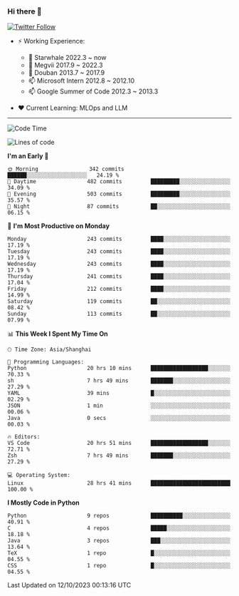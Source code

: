 ### Hi there 👋

[![Twitter Follow](https://img.shields.io/twitter/follow/tianweidut?style=social)](https://twitter.com/tianweidut)

- ⚡ Working Experience:
  - 🔭 Starwhale 2022.3 ~ now
  - 🌱 Megvii 2017.9 ~ 2022.3
  - 🌱 Douban 2013.7 ~ 2017.9
  - 📫 Microsoft Intern 2012.8 ~ 2012.10
  - 📫 Google Summer of Code 2012.3 ~ 2013.3

- ❤️ Current Learning: MLOps and LLM

---
<!--START_SECTION:waka-->
![Code Time](http://img.shields.io/badge/Code%20Time-4%2C568%20hrs%2025%20mins-blue)

![Lines of code](https://img.shields.io/badge/From%20Hello%20World%20I%27ve%20Written-1.2%20million%20lines%20of%20code-blue)

**I'm an Early 🐤** 

```text
🌞 Morning                342 commits         ██████░░░░░░░░░░░░░░░░░░░   24.19 % 
🌆 Daytime                482 commits         █████████░░░░░░░░░░░░░░░░   34.09 % 
🌃 Evening                503 commits         █████████░░░░░░░░░░░░░░░░   35.57 % 
🌙 Night                  87 commits          ██░░░░░░░░░░░░░░░░░░░░░░░   06.15 % 
```
📅 **I'm Most Productive on Monday** 

```text
Monday                   243 commits         ████░░░░░░░░░░░░░░░░░░░░░   17.19 % 
Tuesday                  243 commits         ████░░░░░░░░░░░░░░░░░░░░░   17.19 % 
Wednesday                243 commits         ████░░░░░░░░░░░░░░░░░░░░░   17.19 % 
Thursday                 241 commits         ████░░░░░░░░░░░░░░░░░░░░░   17.04 % 
Friday                   212 commits         ████░░░░░░░░░░░░░░░░░░░░░   14.99 % 
Saturday                 119 commits         ██░░░░░░░░░░░░░░░░░░░░░░░   08.42 % 
Sunday                   113 commits         ██░░░░░░░░░░░░░░░░░░░░░░░   07.99 % 
```


📊 **This Week I Spent My Time On** 

```text
🕑︎ Time Zone: Asia/Shanghai

💬 Programming Languages: 
Python                   20 hrs 10 mins      ██████████████████░░░░░░░   70.33 % 
sh                       7 hrs 49 mins       ███████░░░░░░░░░░░░░░░░░░   27.29 % 
YAML                     39 mins             █░░░░░░░░░░░░░░░░░░░░░░░░   02.29 % 
JSON                     1 min               ░░░░░░░░░░░░░░░░░░░░░░░░░   00.06 % 
Java                     0 secs              ░░░░░░░░░░░░░░░░░░░░░░░░░   00.03 % 

🔥 Editors: 
VS Code                  20 hrs 51 mins      ██████████████████░░░░░░░   72.71 % 
Zsh                      7 hrs 49 mins       ███████░░░░░░░░░░░░░░░░░░   27.29 % 

💻 Operating System: 
Linux                    28 hrs 41 mins      █████████████████████████   100.00 % 
```

**I Mostly Code in Python** 

```text
Python                   9 repos             ██████████░░░░░░░░░░░░░░░   40.91 % 
C                        4 repos             █████░░░░░░░░░░░░░░░░░░░░   18.18 % 
Java                     3 repos             ███░░░░░░░░░░░░░░░░░░░░░░   13.64 % 
TeX                      1 repo              █░░░░░░░░░░░░░░░░░░░░░░░░   04.55 % 
CSS                      1 repo              █░░░░░░░░░░░░░░░░░░░░░░░░   04.55 % 
```




 Last Updated on 12/10/2023 00:13:16 UTC
<!--END_SECTION:waka-->
